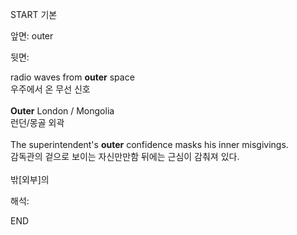 START
기본

앞면:
outer


뒷면:
<div>radio waves from <strong>outer</strong> space </div><div><div>우주에서 온 무선 신호</div></div><div><div><strong><br></strong></div><div><strong>Outer</strong> London / Mongolia </div><div><div>런던/몽골 외곽</div></div></div><div><br></div><div><div>The superintendent's <strong>outer</strong> confidence masks his inner misgivings. </div><div><div>감독관의 겉으로 보이는 자신만만함 뒤에는 근심이 감춰져 있다.</div></div></div><div><br></div><div>밖[외부]의</div>


해석:
<!--ID: 1746614454377-->
END